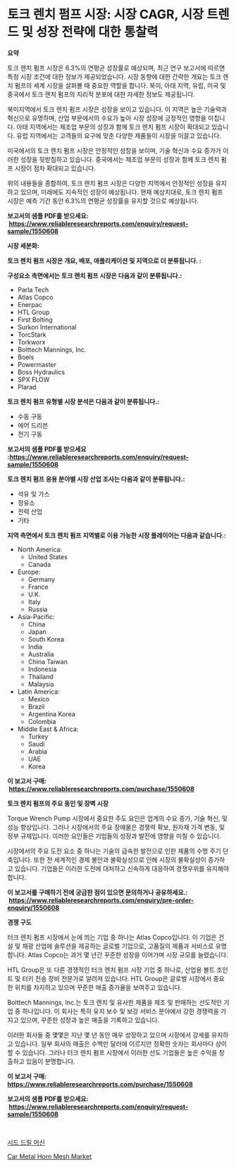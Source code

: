 <p><h1>토크 렌치 펌프 시장: 시장 CAGR, 시장 트렌드 및 성장 전략에 대한 통찰력</h1></p><p><strong>요약</strong></p>
<p><p>토크 렌치 펌프 시장은 6.3%의 연평균 성장률로 예상되며, 최근 연구 보고서에 따르면 특정 시장 조건에 대한 정보가 제공되었습니다. 시장 동향에 대한 간략한 개요는 토크 렌치 펌프의 세계 시장을 살펴볼 때 중요한 역할을 합니다. 북미, 아태 지역, 유럽, 미국 및 중국에서 토크 렌치 펌프의 지리적 분포에 대한 자세한 정보도 제공됩니다.</p><p>북미지역에서 토크 렌치 펌프 시장은 성장을 보이고 있습니다. 이 지역은 높은 기술력과 혁신으로 유명하며, 산업 부문에서의 수요가 높아 시장 성장에 긍정적인 영향을 미칩니다. 아태 지역에서는 제조업 부문의 성장과 함께 토크 렌치 펌프 시장이 확대되고 있습니다. 유럽 지역에서는 고객들의 요구에 맞춘 다양한 제품들이 시장을 이끌고 있습니다.</p><p>미국에서의 토크 렌치 펌프 시장은 안정적인 성장을 보이며, 기술 혁신과 수요 증가가 이러한 성장을 뒷받침하고 있습니다. 중국에서는 제조업 부문의 성장과 함께 토크 렌치 펌프 시장이 점차 확대되고 있습니다.</p><p>위의 내용들을 종합하여, 토크 렌치 펌프 시장은 다양한 지역에서 안정적인 성장을 유지하고 있으며, 미래에도 지속적인 성장이 예상됩니다. 현재 예상치대로, 토크 렌치 펌프 시장은 예측 기간 동안 6.3%의 연평균 성장률을 유지할 것으로 예상됩니다.</p></p>
<p><strong>보고서의 샘플 PDF를 받으세요: &nbsp;<a href="https://www.reliableresearchreports.com/enquiry/request-sample/1550608">https://www.reliableresearchreports.com/enquiry/request-sample/1550608</a></strong></p>
<p><strong>시장 세분화:</strong></p>
<p><strong> 토크 렌치 펌프 시장은 개요, 배포, 애플리케이션 및 지역으로 더 분류됩니다. :</strong></p>
<p><strong>구성요소 측면에서는 토크 렌치 펌프 시장은 다음과 같이 분류됩니다.:</strong></p>
<p><ul><li>Parla Tech</li><li>Atlas Copco</li><li>Enerpac</li><li>HTL Group</li><li>First Bolting</li><li>Surkon International</li><li>TorcStark</li><li>Torkworx</li><li>Bolttech Mannings, Inc.</li><li>Boels</li><li>Powermaster</li><li>Boss Hydraulics</li><li>SPX FLOW</li><li>Plarad</li></ul></p>
<p><strong> 토크 렌치 펌프 유형별 시장 분석은 다음과 같이 분류됩니다.:</strong></p>
<p><ul><li>수동 구동</li><li>에어 드리븐</li><li>전기 구동</li></ul></p>
<p><strong>보고서의 샘플 PDF를 받으세요 :<a href="https://www.reliableresearchreports.com/enquiry/request-sample/1550608">https://www.reliableresearchreports.com/enquiry/request-sample/1550608</a></strong></p>
<p><strong> 토크 렌치 펌프 응용 분야별 시장 산업 조사는 다음과 같이 분류됩니다.:</strong></p>
<p><ul><li>석유 및 가스</li><li>정유소</li><li>전력 산업</li><li>기타</li></ul></p>
<p><strong>지역 측면에서 토크 렌치 펌프 지역별로 이용 가능한 시장 플레이어는 다음과 같습니다.:</strong></p>
<p><ul>
    <li>
        North America:
        <ul>
            <li>United States</li>
            <li>Canada</li>
        </ul>
    </li>
    <li>
        Europe:
        <ul>
            <li>Germany</li>
            <li>France</li>
            <li>U.K.</li>
            <li>Italy</li>
            <li>Russia</li>
        </ul>
    </li>
    <li>
        Asia-Pacific:
        <ul>
            <li>China</li>
            <li>Japan</li>
            <li>South Korea</li>
            <li>India</li>
            <li>Australia</li>
            <li>China Taiwan</li>
            <li>Indonesia</li>
            <li>Thailand</li>
            <li>Malaysia</li>
        </ul>
    </li>
    <li>
        Latin America:
        <ul>
            <li>Mexico</li>
            <li>Brazil</li>
            <li>Argentina Korea</li>
            <li>Colombia</li>
        </ul>
    </li>
    <li>
        Middle East & Africa:
        <ul>
            <li>Turkey</li>
            <li>Saudi</li>
            <li>Arabia</li>
            <li>UAE</li>
            <li>Korea</li>
        </ul>
    </li>
    </ul></p>
<p><strong>이 보고서 구매: &nbsp;<a href="https://www.reliableresearchreports.com/purchase/1550608">https://www.reliableresearchreports.com/purchase/1550608</a></strong></p>
<p><strong>토크 렌치 펌프의 주요 동인 및 장벽 시장</strong></p>
<p><p>Torque Wrench Pump 시장에서 중요한 주도 요인은 업계의 수요 증가, 기술 혁신, 및 성능 향상입니다. 그러나 시장에서의 주요 장애물은 경쟁력 확보, 원자재 가격 변동, 및 정부 규제입니다. 이러한 요인들은 기업들의 성장과 발전에 영향을 미칠 수 있습니다.</p><p>시장에서의 주요 도전 요소 중 하나는 기술의 급속한 발전으로 인한 제품의 수명 주기 단축입니다. 또한 전 세계적인 경제 불안과 불확실성으로 인해 시장의 불확실성이 증가하고 있습니다. 기업들은 이러한 도전에 대처하고 신속하게 대응하여 경쟁우위를 유지해야 합니다.</p></p>
<p><strong>이 보고서를 구매하기 전에 궁금한 점이 있으면 문의하거나 공유하세요.: &nbsp;<a href="https://www.reliableresearchreports.com/enquiry/pre-order-enquiry/1550608">https://www.reliableresearchreports.com/enquiry/pre-order-enquiry/1550608</a></strong></p>
<p><strong>경쟁 구도</strong></p>
<p><p>터크 렌치 펌프 시장에서 눈에 띄는 기업 중 하나는 Atlas Copco입니다. 이 기업은 건설 및 채광 산업에 솔루션을 제공하는 글로벌 기업으로, 고품질의 제품과 서비스로 유명합니다. Atlas Copco는 과거 몇 년간 꾸준한 성장을 이어가며 시장 규모를 늘렸습니다.</p><p>HTL Group은 또 다른 경쟁적인 터크 렌치 펌프 시장 기업 중 하나로, 산업용 볼트 조인트 및 터키 전송 장비 전문가로 알려져 있습니다. HTL Group은 글로벌 시장에서 중요한 위치를 차지하고 있으며 꾸준한 매출 증가율을 보여주고 있습니다.</p><p>Bolttech Mannings, Inc.는 토크 렌치 및 유사한 제품을 제조 및 판매하는 선도적인 기업 중 하나입니다. 이 회사는 특히 유지 보수 및 보강 서비스 분야에서 강한 경쟁력을 가지고 있으며, 꾸준한 성장과 높은 매출을 기록하고 있습니다.</p><p>이러한 회사들 중 몇몇은 지난 몇 년 동안 매우 성장하고 있으며 시장에서 강세를 유지하고 있습니다. 일부 회사의 매출은 수백만 달러에 이르지만 정확한 숫자는 회사마다 상이할 수 있습니다. 그러나 터크 렌치 펌프 시장에서 이러한 선도 기업들은 높은 수익을 창출하고 있음이 분명합니다.</p></p>
<p><strong>이 보고서 구매: &nbsp; <a href="https://www.reliableresearchreports.com/purchase/1550608">https://www.reliableresearchreports.com/purchase/1550608</a></strong></p>
<p><strong>보고서의 샘플 PDF를 받으세요: &nbsp;<a href="https://www.reliableresearchreports.com/enquiry/request-sample/1550608">https://www.reliableresearchreports.com/enquiry/request-sample/1550608</a></strong><strong></strong></p>
<p>&nbsp;</p>
<p><p><a href="https://github.com/Madalyell456456/Market-Research-Report-List-1/blob/main/18553056153.md">시드 드릴 머신</a></p><p><a href="https://eight-handstand-8fb.notion.site/Car-Metal-Horn-Mesh-Market-Provides-a-Comprehensive-Analysis-Including-a-Macro-Overview-of-the-Marke-c10df90672d0477bb24fc1c7bbcd483a">Car Metal Horn Mesh Market</a></p></p>